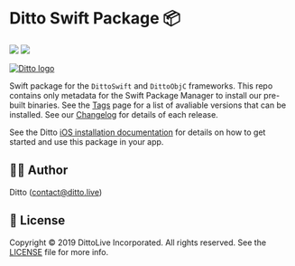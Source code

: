 # Ditto Swift Package 📦

[![](https://img.shields.io/endpoint?url=https%3A%2F%2Fswiftpackageindex.com%2Fapi%2Fpackages%2Fgetditto%2FDittoSwiftPackage%2Fbadge%3Ftype%3Dswift-versions)](https://swiftpackageindex.com/getditto/DittoSwiftPackage) [![](https://img.shields.io/endpoint?url=https%3A%2F%2Fswiftpackageindex.com%2Fapi%2Fpackages%2Fgetditto%2FDittoSwiftPackage%2Fbadge%3Ftype%3Dplatforms)](https://swiftpackageindex.com/getditto/DittoSwiftPackage)

[![Ditto logo](https://www.ditto.live/_ipx/w_96,q_75/%2Flogos%2Flogo.png?url=%2Flogos%2Flogo.png&w=96&q=75)](https://www.ditto.live/)

Swift package for the `DittoSwift` and `DittoObjC` frameworks. This repo contains
only metadata for the Swift Package Manager to install our pre-built binaries.
See the [Tags](https://github.com/getditto/DittoSwiftPackage/tags) page for a list of
avaliable versions that can be installed. See our [Changelog](https://docs.ditto.live/changelog)
for details of each release.

See the Ditto [iOS installation documentation](https://docs.ditto.live/ios/installation/)
for details on how to get started and use this package in your app.

## ✍🏻 Author

Ditto (contact@ditto.live)

## 📄 License

Copyright © 2019 DittoLive Incorporated. All rights reserved.
See the [LICENSE](LICENSE.md) file for more info.

